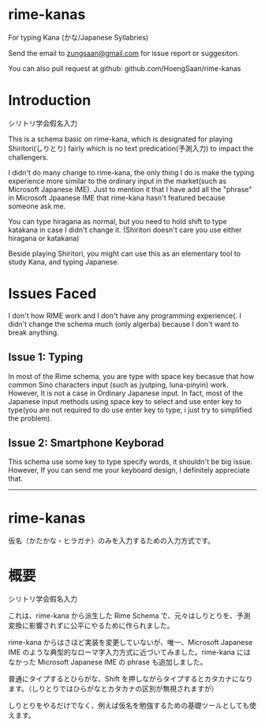 # rime-kanas

For typing Kana (かな/Japanese Syllabries)

Send the email to <zungsaan@gmail.com> for issue report or suggesiton.

You can also pull request at github: github.com/HoengSaan/rime-kanas

# Introduction

シリトリ学会假名入力

This is a schema basic on rime-kana, which is designated for playing Shiritori(しりとり) fairly which is no text predication(予測入力) to impact the challengers.

I didn't do many change to rime-kana, the only thing I do is make the typing experience more similar to the ordinary input in the market(such as Microsoft Japanese IME).
Just to mention it that I have add all the "phrase" in Microsoft Jpaanese IME that rime-kana hasn't featured because someone ask me.

You can type hiragana as normal, but you need to hold shift to type katakana in case I didn't change it. (Shiritori doesn't care you use either hiragana or katakana)

Beside playing Shiritori, you might can use this as an elementary tool to study Kana, and typing Japanese.

# Issues Faced

I don't how RIME work and I don't have any programming experience(. I didn't change the schema much (only algerba) because I don't want to break anything.

## Issue 1: Typing

In most of the Rime schema, you are type with space key becasue that how common Sino characters input (such as jyutping, luna-pinyin) work. However, It is not a case in Ordinary Japanese input. In fact, most of the Japanese input methods using space key to select and use enter key to type(you are not required to do use enter key to type, i just try to simplified the problem). 

## Issue 2: Smartphone Keyborad

This schema use some key to type specify words, it shouldn't be big issue.
However, If you can send me your keyboard design, I definitely appreciate that.

----

# rime-kanas
仮名（かたかな・ヒラガナ）のみを入力するための入力方式です。

# 概要
シリトリ学会假名入力

これは、rime-kana から派生した Rime Schema で、元々はしりとりを、予測変換に影響されずに公平にやるために作られました。

rime-kana からはさほど実装を変更していないが、唯一、Microsoft Japanese IME のような典型的なローマ字入力方式に近づいてみました。rime-kana にはなかった Microsoft Japanese IME の phrase も追加しました。

普通にタイプするとひらがな、Shift を押しながらタイプするとカタカナになります。（しりとりではひらがなとカタカナの区別が無視されますが）

しりとりをやるだけでなく、例えば仮名を勉強するための基礎ツールとしても使えます。

